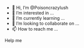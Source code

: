 - 👋 Hi, I’m @Poisoncrazylush
- 👀 I’m interested in ...
- 🌱 I’m currently learning ...
- 💞️ I’m looking to collaborate on ...
- 📫 How to reach me ...

<!---
Poisoncrazylush/Poisoncrazylush is a ✨ special ✨ repository because its `README.md` (this file) appears on your GitHub profile.
You can click the Preview link to take a look at your changes.
--->
Help me 
